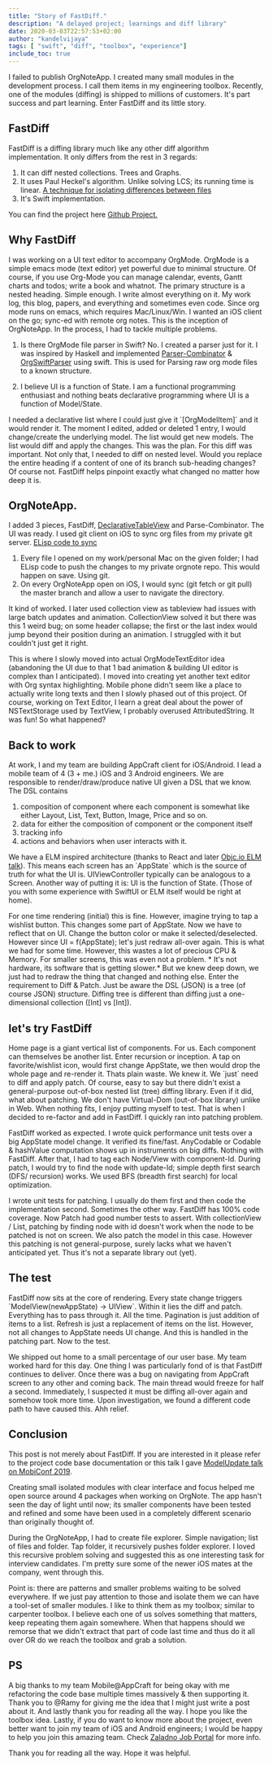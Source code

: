 ```yaml
---
title: "Story of FastDiff."
description: "A delayed project; learnings and diff library"
date: 2020-03-03T22:57:53+02:00
author: "kandelvijaya"
tags: [ "swift", "diff", "toolbox", "experience"]
include_toc: true
---
```


I failed to publish OrgNoteApp. I created many small modules in the development process. I call them items in my engineering toolbox. Recently,
one of the modules (diffing) is shipped to millions of customers. It's part success and part learning. Enter FastDiff and its little story.

<!--more-->

<a id="org73b30a0"></a>

## FastDiff

FastDiff is a diffing library much like any other diff algorithm implementation. It only differs from the rest in 3 regards:

1.  It can diff nested collections. Trees and Graphs.
2.  It uses Paul Heckel's algorithm. Unlike solving LCS; its running time is linear.  [A technique for isolating differences between files](https://dl.acm.org/doi/abs/10.1145/359460.359467)
3.  It's Swift implementation.

You can find the project here [Github Project.](https://github.com/kandelvijaya/FastDiff)


<a id="org0f95efd"></a>

## Why FastDiff

I was working on a UI text editor to accompany OrgMode. OrgMode is a simple emacs mode (text editor) yet powerful due to minimal structure.
Of course, if you use Org-Mode you can manage calendar, events, Gantt charts and todos; write a book and whatnot. The primary structure is a nested heading.
Simple enough. I write almost everything on it. My work log, this blog, papers, and everything and sometimes even code. Since org mode runs on emacs, which requires Mac/Linux/Win.
I wanted an iOS client on the go; sync-ed with remote org notes. This is the inception of OrgNoteApp. In the process, I had to tackle multiple problems.

1.  Is there OrgMode file parser in Swift? No. I created a parser just for it. I was inspired by Haskell and implemented [Parser-Combinator](https://github.com/kandelvijaya/SwiftParserCombinator) & [OrgSwiftParser](https://github.com/kandelvijaya/OrgSwiftParser) using swift.
    This is used for Parsing raw org mode files to a known structure.

2.  I believe UI is a function of State. I am a functional programming enthusiast and nothing beats declarative programming where UI is a function of Model/State.

I needed a declarative list where I could just give it \`[OrgModelItem]\` and it would render it. The moment I edited, added or deleted 1 entry, I would change/create the underlying model. The list would get new models. The list would diff and apply the changes. This was the plan. For this diff was important. Not only that, I needed
to diff on nested level. Would you replace the entire heading if a content of one of its branch sub-heading changes? Of course not. FastDiff helps pinpoint exactly what changed
no matter how deep it is.


<a id="orge003977"></a>

## OrgNoteApp.

I added 3 pieces, FastDiff, [DeclarativeTableView](https://github.com/kandelvijaya/DeclarativeTableView) and Parse-Combinator. The UI was ready. I used git client on iOS to sync org files from my private git server. [ELisp code to sync](https://github.com/kandelvijaya/orgsync)

1.  Every file I opened on my work/personal Mac on the given folder; I had ELisp code to push the changes to my private orgnote repo. This would happen on save. Using git.
2.  On every OrgNoteApp open on iOS, I would sync (git fetch or git pull) the master branch and allow a user to navigate the directory.

It kind of worked. I later used collection view as tableview had issues with large batch updates and animation. CollectionView solved it but there was this 1 weird bug; on
some header collapse; the first or the last index would jump beyond their position during an animation. I struggled with it but couldn't just get it right.

This is where I slowly moved into actual OrgModeTextEditor idea (abandoning the UI due to that 1 bad animation & building UI editor is complex than I anticipated).
I moved into creating yet another text editor with Org syntax highlighting. Mobile phone didn't seem like a place to actually write long texts and then I slowly phased out of this project.
Of course, working on Text Editor, I learn a great deal about the power of NSTextStorage used by TextView, I probably overused AttributedString. It was fun! So what happened?


<a id="org70e3a9e"></a>

## Back to work

At work, I and my team are building AppCraft client for iOS/Android. I lead a mobile team of 4 (3 + me.) iOS and 3 Android engineers. We are responsible to render/draw/produce native UI given a DSL
that we know. The DSL contains

1.  composition of component where each component is somewhat like either Layout, List, Text, Button, Image, Price and so on.
2.  data for either the composition of component or the component itself
3.  tracking info
4.  actions and behaviors when user interacts with it.

We have a ELM inspired architecture (thanks to React and later [Objc.io ELM talk](https://talk.objc.io/episodes/S01E66-the-elm-architecture-part-1)). This means each screen has an \`AppState\` which is the source of truth for what the UI is.
UIViewController typically can be analogous to a Screen. Another way of
putting it is: UI is the function of State. (Those of you with some experience with SwiftUI or ELM itself would be right at home).

For one time rendering (initial) this is fine. However, imagine trying to tap a wishlist button. This changes some part of AppState. Now we have to reflect that on UI. Change the button color or
make it selected/deselected. However since UI = f(AppState); let's just redraw all-over again. This is what we had for some time. However, this wastes a lot of precious CPU & Memory. For smaller screens,
this was even not a problem. \* It's not hardware, its software that is getting slower.\* But we knew deep down, we just had to redraw the thing that changed and nothing else.
Enter the requirement to Diff & Patch. Just be aware the DSL (JSON) is a tree (of course JSON) structure. Diffing tree is different than diffing just a one-dimensional collection ([Int] vs [Int]).


<a id="org7728c9f"></a>

## let's try FastDiff

Home page is a giant vertical list of components. For us. Each component can themselves be another list. Enter recursion or inception. A tap on favorite/wishlist icon, would
first change AppState, we then would drop the whole page and re-render it. Thats plain waste. We knew it. We \`just\` need to diff and apply patch. Of course, easy to say but there didn't exist a
general-purpose out-of-box nested list (tree) diffing library. Even if it did, what about patching. We don't have Virtual-Dom (out-of-box library) unlike in Web. When nothing fits, I enjoy putting
myself to test. That is when I decided to re-factor and add in FastDiff. I quickly ran into patching problem.

FastDiff worked as expected. I wrote quick performance unit tests over a big AppState model change. It verified its fine/fast. AnyCodable or Codable & hashValue computation shows up in
instruments on big diffs. Nothing with FastDiff. After that, I had to tag each Node/View with component-Id. During patch, I would try to find the node with update-Id; simple depth first search (DFS/ recursion) works.
We used BFS (breadth first search) for local optimization.

I wrote unit tests for patching. I usually do them first and then code the implementation second. Sometimes the other way. FastDiff has 100% code coverage. Now Patch had good number tests to assert.
With collectionView / List, patching by finding node with id doesn't work when the node to be patched is not on screen. We also patch the model in this case. However this patching is not general-purpose,
surely lacks what we haven't anticipated yet. Thus it's not a separate library out (yet).


<a id="orgc4e0ac4"></a>

## The test

FastDiff now sits at the core of rendering. Every state change triggers \`ModelView(newAppState) -> UIView\`. Within it lies the diff and patch. Everything has to pass through it. All the time.
Pagination is just addition of items to a list. Refresh is just a replacement of items on the list. However, not all changes to AppState needs UI change. And this is handled in the patching part. Now to the test.

We shipped out home to a small percentage of our user base. My team worked hard for this day. One thing I was particularly fond of is that FastDiff continues to deliver. Once there was a bug on navigating from
AppCraft screen to any other and coming back. The main thread would freeze for half a second. Immediately, I suspected it must be diffing all-over again and somehow took more time. Upon investigation, we
found a different code path to have caused this. Ahh relief.


<a id="orgc4dffd8"></a>

## Conclusion

This post is not merely about FastDiff. If you are interested in it please refer to the project code base documentation or this talk I gave [ModelUpdate talk on MobiConf 2019](https://www.youtube.com/watch?v=wRfZs1ukuws).

Creating small isolated modules with clear interface and focus helped me open source around 4 packages when working on OrgNote. The app hasn't seen the day of light until now; its smaller components
have been tested and refined and some have been used in a completely different scenario than originally thought of.

During the OrgNoteApp, I had to create file explorer. Simple navigation; list of files and folder. Tap folder, it recursively pushes folder explorer. I loved this recursive problem solving and suggested
this as one interesting task for interview candidates. I'm pretty sure some of the newer iOS mates at the company, went through this.

Point is: there are patterns and smaller problems waiting to be solved everywhere. If we just pay attention to those and isolate them we can have a tool-set of smaller modules. I like to think them as my
toolbox; similar to carpenter toolbox. I believe each one of us solves something that matters, keep repeating them again somewhere. When that happens should we remorse that we didn't extract that part of code
last time and thus do it all over OR do we reach the toolbox and grab a solution.


<a id="orgafda51e"></a>

## PS

A big thanks to my team Mobile@AppCraft for being okay with me refactoring the code base multiple times massively & then supporting it. Thank you to @Ramy for giving me the idea that I might just write a
post about it. And lastly thank you for reading all the way. I hope you like the toolbox idea. Lastly, if you do want to know more about the project, even better want to join my team of iOS and Android engineers;
I would be happy to help you join this amazing team. Check [Zaladno Job Portal](https://grnh.se/0c5a1d5c1) for more info.

Thank you for reading all the way. Hope it was helpful.
